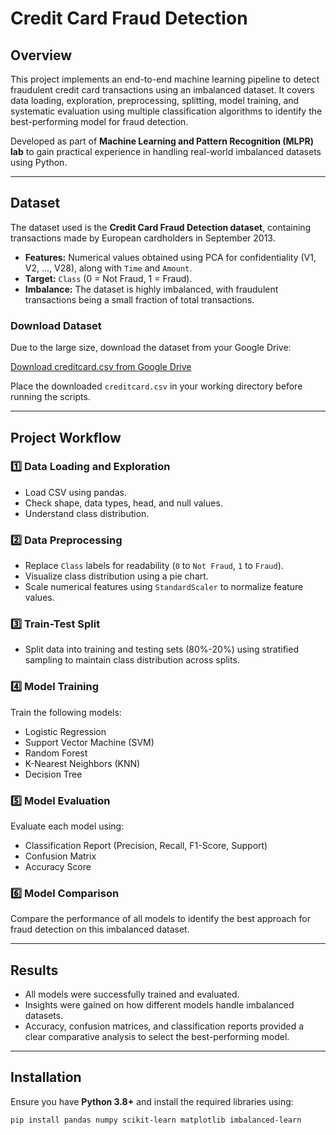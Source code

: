 # Credit Card Fraud Detection

## Overview

This project implements an end-to-end machine learning pipeline to detect fraudulent credit card transactions using an imbalanced dataset. It covers data loading, exploration, preprocessing, splitting, model training, and systematic evaluation using multiple classification algorithms to identify the best-performing model for fraud detection.

Developed as part of **Machine Learning and Pattern Recognition (MLPR) lab** to gain practical experience in handling real-world imbalanced datasets using Python.

---

## Dataset

The dataset used is the **Credit Card Fraud Detection dataset**, containing transactions made by European cardholders in September 2013.

- **Features:** Numerical values obtained using PCA for confidentiality (V1, V2, ..., V28), along with `Time` and `Amount`.
- **Target:** `Class` (0 = Not Fraud, 1 = Fraud).
- **Imbalance:** The dataset is highly imbalanced, with fraudulent transactions being a small fraction of total transactions.

### Download Dataset

Due to the large size, download the dataset from your Google Drive:

[Download creditcard.csv from Google Drive](https://drive.google.com/file/d/1sw2oxGHDbZt2zmPYlsXndN4ljtQ_Mfmv/view?usp=sharing)

Place the downloaded `creditcard.csv` in your working directory before running the scripts.

---

## Project Workflow

### 1️⃣ Data Loading and Exploration
- Load CSV using pandas.
- Check shape, data types, head, and null values.
- Understand class distribution.

### 2️⃣ Data Preprocessing
- Replace `Class` labels for readability (`0` to `Not Fraud`, `1` to `Fraud`).
- Visualize class distribution using a pie chart.
- Scale numerical features using `StandardScaler` to normalize feature values.

### 3️⃣ Train-Test Split
- Split data into training and testing sets (80%-20%) using stratified sampling to maintain class distribution across splits.

### 4️⃣ Model Training
Train the following models:
- Logistic Regression
- Support Vector Machine (SVM)
- Random Forest
- K-Nearest Neighbors (KNN)
- Decision Tree

### 5️⃣ Model Evaluation
Evaluate each model using:
- Classification Report (Precision, Recall, F1-Score, Support)
- Confusion Matrix
- Accuracy Score

### 6️⃣ Model Comparison
Compare the performance of all models to identify the best approach for fraud detection on this imbalanced dataset.

---

## Results

- All models were successfully trained and evaluated.
- Insights were gained on how different models handle imbalanced datasets.
- Accuracy, confusion matrices, and classification reports provided a clear comparative analysis to select the best-performing model.

---

## Installation

Ensure you have **Python 3.8+** and install the required libraries using:

```bash
pip install pandas numpy scikit-learn matplotlib imbalanced-learn
